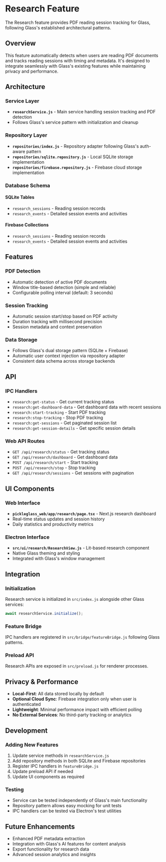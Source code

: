 # Research Feature

The Research feature provides PDF reading session tracking for Glass, following Glass's established architectural patterns.

## Overview

This feature automatically detects when users are reading PDF documents and tracks reading sessions with timing and metadata. It's designed to integrate seamlessly with Glass's existing features while maintaining privacy and performance.

## Architecture

### Service Layer
- **`researchService.js`** - Main service handling session tracking and PDF detection
- Follows Glass's service pattern with initialization and cleanup

### Repository Layer
- **`repositories/index.js`** - Repository adapter following Glass's auth-aware pattern
- **`repositories/sqlite.repository.js`** - Local SQLite storage implementation
- **`repositories/firebase.repository.js`** - Firebase cloud storage implementation

### Database Schema

#### SQLite Tables
- `research_sessions` - Reading session records
- `research_events` - Detailed session events and activities

#### Firebase Collections
- `research_sessions` - Reading session records
- `research_events` - Detailed session events and activities

## Features

### PDF Detection
- Automatic detection of active PDF documents
- Window title-based detection (simple and reliable)
- Configurable polling interval (default: 3 seconds)

### Session Tracking
- Automatic session start/stop based on PDF activity
- Duration tracking with millisecond precision
- Session metadata and context preservation

### Data Storage
- Follows Glass's dual storage pattern (SQLite + Firebase)
- Automatic user context injection via repository adapter
- Consistent data schema across storage backends

## API

### IPC Handlers
- `research:get-status` - Get current tracking status
- `research:get-dashboard-data` - Get dashboard data with recent sessions
- `research:start-tracking` - Start PDF tracking
- `research:stop-tracking` - Stop PDF tracking
- `research:get-sessions` - Get paginated session list
- `research:get-session-details` - Get specific session details

### Web API Routes
- `GET /api/research/status` - Get tracking status
- `GET /api/research/dashboard` - Get dashboard data
- `POST /api/research/start` - Start tracking
- `POST /api/research/stop` - Stop tracking
- `GET /api/research/sessions` - Get sessions with pagination

## UI Components

### Web Interface
- **`pickleglass_web/app/research/page.tsx`** - Next.js research dashboard
- Real-time status updates and session history
- Daily statistics and productivity metrics

### Electron Interface
- **`src/ui/research/ResearchView.js`** - Lit-based research component
- Native Glass theming and styling
- Integrated with Glass's window management

## Integration

### Initialization
Research service is initialized in `src/index.js` alongside other Glass services:

```javascript
await researchService.initialize();
```

### Feature Bridge
IPC handlers are registered in `src/bridge/featureBridge.js` following Glass patterns.

### Preload API
Research APIs are exposed in `src/preload.js` for renderer processes.

## Privacy & Performance

- **Local-First**: All data stored locally by default
- **Optional Cloud Sync**: Firebase integration only when user is authenticated
- **Lightweight**: Minimal performance impact with efficient polling
- **No External Services**: No third-party tracking or analytics

## Development

### Adding New Features
1. Update service methods in `researchService.js`
2. Add repository methods in both SQLite and Firebase repositories
3. Register IPC handlers in `featureBridge.js`
4. Update preload API if needed
5. Update UI components as required

### Testing
- Service can be tested independently of Glass's main functionality
- Repository pattern allows easy mocking for unit tests
- IPC handlers can be tested via Electron's test utilities

## Future Enhancements

- Enhanced PDF metadata extraction
- Integration with Glass's AI features for content analysis
- Export functionality for research data
- Advanced session analytics and insights